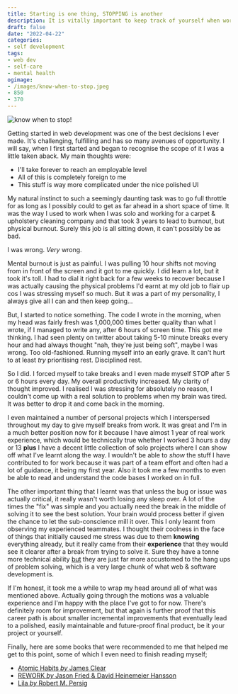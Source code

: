 ```yaml
---
title: Starting is one thing, STOPPING is another
description: It is vitally important to keep track of yourself when working. Let's explore a few of the pitfalls.
draft: false
date: "2022-04-22"
categories:
- self development
tags:
- web dev
- self-care
- mental health
ogimage:
- /images/know-when-to-stop.jpeg
- 850
- 370
---
```


![know when to stop!](/images/know-when-to-stop.jpeg)

Getting started in web development was one of the best decisions I ever made. It's challenging, fulfilling and has so many avenues of opportunity. I will say, when I first started and began to recognise the scope of it I was a little taken aback. My main thoughts were:

- I'll take forever to reach an employable level
- All of this is completely foreign to me
- This stuff is way more complicated under the nice polished UI

My natural instinct to such a seemingly daunting task was to go full throttle for as long as I possibly could to get as far ahead in a short space of time. It was the way I used to work when I was solo and working for a carpet & upholstery cleaning company and that took 3 years to lead to burnout, but physical burnout. Surely this job is all sitting down, it can't possibly be as bad.

I was wrong. *Very* wrong.

Mental burnout is just as painful. I was pulling 10 hour shifts not moving from in front of the screen and it got to me quickly. I did learn a lot, but it took it's toll. I had to dial it right back for a few weeks to recover because I was actually causing the physical problems I'd earnt at my old job to flair up cos I was stressing myself so much. But it was a part of my personality, I always give all I can and then keep going...

But, I started to notice something. The code I wrote in the morning, when my head was fairly fresh was 1,000,000 times better quality than what I wrote, if I managed to write any, after 6 hours of screen time. This got me thinking. I had seen plenty on twitter about taking 5-10 minute breaks every hour and had always thought "nah, they're just being soft", maybe I was wrong. Too old-fashioned. Running myself into an early grave. It can't hurt to at least *try* prioritising rest. Disciplined rest.

So I did. I forced myself to take breaks and I even made myself STOP after 5 or 6 hours every day. My overall productivity increased. My clarity of thought improved. I realised I was stressing for absolutely no reason, I couldn't come up with a real solution to problems when my brain was tired. It was better to drop it and come back in the morning.

I even maintained a number of personal projects which I interspersed throughout my day to give myself breaks from work. It was great and I'm in a much better position now for it because I have almost 1 year of real work experience, which would be technically true whether I worked 3 hours a day or 13 **plus** I have a decent little collection of solo projects where I can show off what I've learnt along the way. I wouldn't be able to *show* the stuff I have contributed to for work because it was part of a team effort and often had a lot of guidance, it being my first year. Also it took me a few months to even be able to read and understand the code bases I worked on in full.

The other important thing that I learnt was that unless the bug or issue was actually critical, it really wasn't worth losing any sleep over. A lot of the times the "fix" was simple and you actually need the break in the middle of solving it to see the best solution. Your brain would process better if given the chance to let the sub-conscience mill it over. This I only learnt from observing my experienced teammates. I thought their coolness in the face of things that initially caused me stress was due to them **knowing** everything already, but it really came from their **experience** that they would see it clearer after a break from trying to solve it. Sure they have a tonne more technical ability <u>but</u> they are just far more accustomed to the hang ups of problem solving, which is a very large chunk of what web & software development is.

If I'm honest, it took me a while to wrap my head around all of what was mentioned above. Actually going through the motions was a valuable experience and I'm happy with the place I've got to for now. There's definitely room for improvement, but that again is further proof that this career path is about smaller incremental improvements that eventually lead to a polished, easily maintainable and future-proof final product, be it your project or yourself.

Finally, here are some books that were recommended to me that helped me get to this point, some of which I even need to finish reading myself;

- [Atomic Habits *by* James Clear](https://jamesclear.com/atomic-habits)
- [REWORK *by* Jason Fried & David Heinemeier Hansson](https://basecamp.com/books/rework)
- [Lila *by* Robert M. Persig](https://en.wikipedia.org/wiki/Lila:_An_Inquiry_into_Morals)
